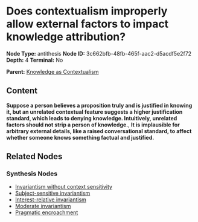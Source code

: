 # Does contextualism improperly allow external factors to impact knowledge attribution?

**Node Type:** antithesis
**Node ID:** 3c662bfb-48fb-465f-aac2-d5acdf5e2f72
**Depth:** 4
**Terminal:** No

**Parent:** [Knowledge as Contextualism](knowledge-as-contextualism-synthesis-d4d73ed1-7836-4a34-844f-6560ef2530d4.md)

## Content

**Suppose a person believes a proposition truly and is justified in knowing it, but an unrelated contextual feature suggests a higher justification standard, which leads to denying knowledge. Intuitively, unrelated factors should not strip a person of knowledge.**, **It is implausible for arbitrary external details, like a raised conversational standard, to affect whether someone knows something factual and justified.**

## Related Nodes

### Synthesis Nodes

- [Invariantism without context sensitivity](invariantism-without-context-sensitivity-synthesis-fbfa0659-8717-4276-8429-79332624b8dc.md)
- [Subject-sensitive invariantism](subject-sensitive-invariantism-synthesis-29d8aa61-d5e8-4f5c-a2ad-f9666fc20b93.md)
- [Interest-relative invariantism](interest-relative-invariantism-synthesis-d8ecf6e5-82c4-4ca6-b351-4d6e76fc4961.md)
- [Moderate invariantism](moderate-invariantism-synthesis-f62a8b67-7f90-422e-b3ff-1a422a647658.md)
- [Pragmatic encroachment](pragmatic-encroachment-synthesis-2648a8d0-60aa-40c9-869e-f60f2a29bad3.md)

